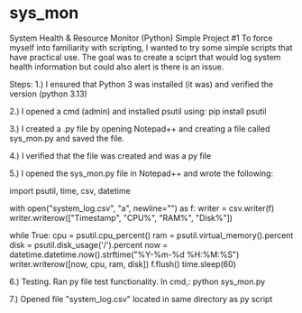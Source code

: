 # sys_mon
System Health &amp; Resource Monitor (Python)
Simple Project #1
To force myself into familiarity with scripting, I wanted to try some simple scripts that have practical use.
The goal was to create a sciprt that would log system health information but could also alert is there is an issue. 

Steps:
1.) I ensured that Python 3 was installed (it was) and verified the version (python 3.13)

2.) I opened a cmd (admin) and installed psutil using:
pip install psutil

3.) I created a .py file by opening Notepad++ and creating a file called sys_mon.py and saved the file. 

4.) I verified that the file was created and was a py file

5.) I opened the sys_mon.py file in Notepad++ and wrote the following:

import psutil, time, csv, datetime

with open("system_log.csv", "a", newline="") as  f:
  writer = csv.writer(f)
  writer.writerow(["Timestamp", "CPU%", "RAM%", "Disk%"])

while True:
  cpu = psutil.cpu_percent()
  ram = psutil.virtual_memory().percent
  disk = psutil.disk_usage('/').percent
  now = datetime.datetime.now().strftime("%Y-%m-%d %H:%M:%S")
  writer.writerow([now, cpu, ram, disk])
  f.flush()
  time.sleep(60)

6.) Testing. Ran py file test functionality. In cmd,:
python sys_mon.py

7.) Opened file "system_log.csv" located in same directory as py script
